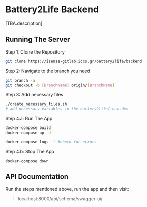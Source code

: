 # Battery2Life Backend

[TBA.description]

## Running The Server

Step 1: Clone the Repository

```bash
git clone https://isense-gitlab.iccs.gr/battery2life/backend
```

Step 2: Navigate to the branch you need

```bash
git branch -a 
git checkout -b [BranchName] origin/[BranchName] 
```

Step 3: Add necessary files
```bash
./create_necessary_files.sh
# add necessary variables in the battery2life/.env.dev
```


Step 4.a: Run The App

 ``` bash
 docker-compose build
 docker-compose up -d 

 docker-compose logs -f #check for errors
 ```

 Step 4.b: Stop The App

 ```bash
 docker-compose down 
 ```

## API Documentation

 Run the steps mentioned above, run the app and then visit:
 > localhost:8000/api/schema/swagger-ui/
